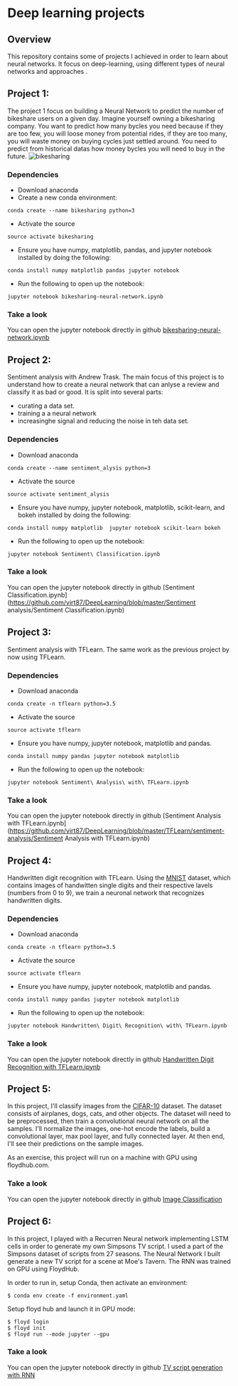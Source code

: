 # Deep learning projects

## Overview 

This repository contains some of projects I achieved  in order to learn about neural networks. It focus on deep-learning, using different types of neural networks and approaches .

## Project 1:

The project 1 focus on building a Neural Network to predict the number of bikeshare users on a given day. Imagine yourself owning a bikesharing company. You want to predict how many bycles you need because if they are too few, you will loose money from potential rides, if they are too many, you will waste money on buying cycles just settled around.  You need to predict from historical datas how money bycles you will need to buy in the future.
![bikesharing](https://github.com/virt87/DeepLearning/blob/master/Bikeshare-neural-network/bikesharing.png)

### Dependencies

* Download anaconda
* Create a new conda environment:
```
conda create --name bikesharing python=3
```
* Activate the source
```
source activate bikesharing
```
* Ensure you have numpy, matplotlib, pandas, and jupyter notebook installed by doing the following:
```
conda install numpy matplotlib pandas jupyter notebook
```
* Run the following to open up the notebook:
```
jupyter notebook bikesharing-neural-network.ipynb
```
### Take a look
You can open the jupyter notebook directly in github [bikesharing-neural-network.ipynb](https://github.com/virt87/DeepLearning/blob/master/Bikeshare-neural-network/bikesharing-neural-network.ipynb)

## Project 2:
Sentiment analysis with Andrew Trask. The main focus of this project is to understand how to create a neural network that can anlyse a review and classify it as bad or good.
It is split into several parts:
- curating a data set.
- training a a neural network
- increasinghe signal and reducing the noise in teh data set.

### Dependencies

* Download anaconda
```
conda create --name sentiment_alysis python=3
```

* Activate the source
```
source activate sentiment_alysis
```
* Ensure you have numpy, jupyter notebook, matplotlib, scikit-learn, and bokeh installed by doing the following:
```
conda install numpy matplotlib  jupyter notebook scikit-learn bokeh
```
* Run the following to open up the notebook:
```
jupyter notebook Sentiment\ Classification.ipynb
```


### Take a look
You can open the jupyter notebook directly in github [Sentiment Classification.ipynb](https://github.com/virt87/DeepLearning/blob/master/Sentiment analysis/Sentiment Classification.ipynb)


## Project 3:
Sentiment analysis with TFLearn. The same work as the previous project by now using TFLearn.

### Dependencies

* Download anaconda
```
conda create -n tflearn python=3.5
```

* Activate the source
```
source activate tflearn
```
* Ensure you have numpy, jupyter notebook, matplotlib and pandas.
```
conda install numpy pandas jupyter notebook matplotlib
```
* Run the following to open up the notebook:
```
jupyter notebook Sentiment\ Analysis\ with\ TFLearn.ipynb
```

### Take a look
You can open the jupyter notebook directly in github [Sentiment Analysis with TFLearn.ipynb](https://github.com/virt87/DeepLearning/blob/master/TFLearn/sentiment-analysis/Sentiment Analysis with TFLearn.ipynb)



## Project 4:
Handwritten digit recognition with TFLearn. Using the [MNIST](http://yann.lecun.com/exdb/mnist/) dataset, which contains images of handwitten single digits and their respective lavels (numbers from 0 to 9), we train a neuronal network that recognizes handwritten digits.

### Dependencies

* Download anaconda
```
conda create -n tflearn python=3.5
```

* Activate the source
```
source activate tflearn
```
* Ensure you have numpy, jupyter notebook, matplotlib and pandas.
```
conda install numpy pandas jupyter notebook matplotlib
```
* Run the following to open up the notebook:
```
jupyter notebook Handwritten\ Digit\ Recognition\ with\ TFLearn.ipynb
```

### Take a look
You can open the jupyter notebook directly in github [Handwritten Digit Recognition with TFLearn.ipynb](https://github.com/virt87/DeepLearning/blob/master/TFLearn/Handwritten%20Digit%20Recognition/Handwritten%20Digit%20Recognition%20with%20TFLearn.ipynb)

## Project 5:
In this project, I'll classify images from the [CIFAR-10](https://www.cs.toronto.edu/~kriz/cifar.html) dataset. The dataset consists of airplanes, dogs, cats, and other objects. The dataset will need to be preprocessed, then train a convolutional neural network on all the samples. I'll normalize the images, one-hot encode the labels, build a convolutional layer, max pool layer, and fully connected layer. At then end, I'll see their predictions on the sample images.

As an exercise, this project will run on a machine with GPU using floydhub.com.

### Take a look
You can open the jupyter notebook directly in github [Image Classification](https://github.com/sbatururimi/DeepLearning/blob/master/Image%20Classification/dlnd_image_classification.ipynb)


## Project 6:
In this project, I played with a Recurren Neural network implementing LSTM cells in order to generate my own Simpsons TV script. I used a part of the Simpsons dataset of scripts from 27 seasons. The Neural Network I built  generate a new TV script for a scene at Moe's Tavern. The RNN was trained on GPU using FloydHub.

In order to run in, setup Conda, then activate an environment:
```
$ conda env create -f environment.yaml
```
Setup floyd hub and launch it in GPU mode:
```
$ floyd login
$ floyd init
$ floyd run --mode jupyter --gpu
```

### Take a look
You can open the jupyter notebook directly in github 
 [TV script generation with RNN](https://github.com/sbatururimi/DeepLearning/blob/master/tv-script-generation/dlnd_tv_script_generation.ipynb)

